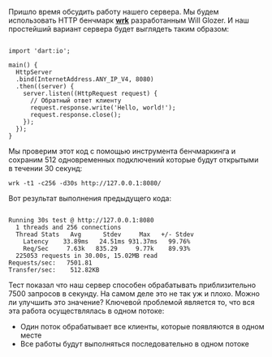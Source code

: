 <!--
title: Isolates
date: 2015/09/22
id: ef101fc8-c1cd-47a2-aa0d-dfbace3d8672
category: Изучение Dart
icon: dart_learning
labels:
  - Dart
  - Isolates
-->

Пришло время обсудить работу нашего сервера. Мы будем использовать HTTP бенчмарк [**wrk**](://github.com/wg/wrk) разработанным Will Glozer. И наш простейший вариант сервера будет выглядеть таким образом:

```language-dart

import 'dart:io';

main() {
  HttpServer
  .bind(InternetAddress.ANY_IP_V4, 8080)
  .then((server) {
    server.listen((HttpRequest request) {
      // Обратный ответ клиенту
      request.response.write('Hello, world!');
      request.response.close();
    });
  });
}

```

Мы проверим этот код с помощью инструмента бенчмаркинга и сохраним 512 одновременных подключений которые будут открытыми в течении 30 секунд:

```language-bash
wrk -t1 -c256 -d30s http://127.0.0.1:8080/
```

Вот результат выполнения предыдущего кода:

```language-bash

Running 30s test @ http://127.0.0.1:8080
  1 threads and 256 connections
  Thread Stats   Avg      Stdev     Max   +/- Stdev
    Latency    33.89ms   24.51ms 931.37ms   99.76%
    Req/Sec     7.63k   835.29     9.77k    89.93%
  225053 requests in 30.00s, 15.02MB read
Requests/sec:   7501.81
Transfer/sec:    512.82KB

```

Тест показал что наш сервер способен обрабатывать приблизительно 7500 запросов в секунду. На самом деле это не так уж и плохо. Можно ли улучшить это значение? Ключевой проблемой является то, что вся эта работа осуществлялась в одном потоке:

 - Один поток обрабатывает все клиенты, которые появляются в одном месте
 - Все работы будут выполняться последовательно в одном потоке

